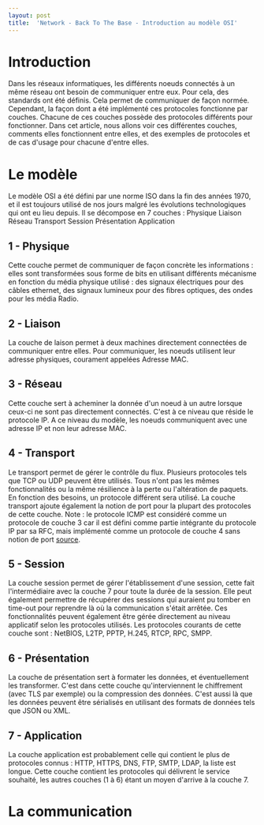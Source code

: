 ```yaml
---
layout: post
title:  'Network - Back To The Base - Introduction au modèle OSI'
---
```


# Introduction
Dans les réseaux informatiques, les différents noeuds connectés à un même réseau ont besoin de communiquer entre eux. Pour cela, des standards ont été définis. Cela permet de communiquer de façon normée. Cependant, la façon dont a été implémenté ces protocoles fonctionne par couches. Chacune de ces couches possède des protocoles différents pour fonctionner. 
Dans cet article, nous allons voir ces différentes couches, comments elles fonctionnent entre elles, et des exemples de protocoles et de cas d'usage pour chacune d'entre elles.
<!--more-->
# Le modèle
Le modèle OSI a été défini par une norme ISO dans la fin des années 1970, et il est toujours utilisé de nos jours malgré les évolutions technologiques qui ont eu lieu depuis.
Il se décompose en 7 couches :
Physique
Liaison
Réseau
Transport
Session
Présentation
Application

## 1 - Physique
Cette couche permet de communiquer de façon concrète les informations : elles sont transformées sous forme de bits en utilisant différents mécanisme en fonction du média physique utilisé : des signaux électriques pour des câbles ethernet, des signaux lumineux pour des fibres optiques, des ondes pour les média Radio.

## 2 - Liaison
La couche de laison permet à deux machines directement connectées de communiquer entre elles. Pour communiquer, les noeuds utilisent leur adresse physiques, courament appelées Adresse MAC. 

## 3 - Réseau
Cette couche sert à acheminer la donnée d'un noeud à un autre lorsque ceux-ci ne sont pas directement connectés. C'est à ce niveau que réside le protocole IP. A ce niveau du modèle, les noeuds communiquent avec une adresse IP et non leur adresse MAC.

## 4 - Transport
Le transport permet de gérer le contrôle du flux. Plusieurs protocoles tels que TCP ou UDP peuvent être utilisés. Tous n'ont pas les mêmes fonctionnalités ou la même résilience à la perte ou l'altération de paquets. En fonction des besoins, un protocole différent sera utilisé.
La couche transport ajoute également la notion de port pour la plupart des protocoles de cette couche. 
Note : le protocole ICMP est considéré comme un protocole de couche 3 car il est défini comme partie intégrante du protocole IP par sa RFC, mais implémenté comme un protocole de couche 4 sans notion de port [source](https://www.rfc-editor.org/rfc/rfc792).

## 5 - Session
La couche session permet de gérer l'établissement d'une session, cette fait l'intermédiaire avec la couche 7 pour toute la durée de la session. Elle peut également permettre de récupérer des sessions qui auraient pu tomber en time-out pour reprendre là où la communication s'était arrêtée. Ces fonctionnalités peuvent également être gérée directement au niveau applicatif selon les protocoles utilisés. Les protocoles courants de cette couche sont : NetBIOS, L2TP, PPTP, H.245, RTCP, RPC, SMPP.

## 6 - Présentation
La couche de présentation sert à formater les données, et éventuellement les transformer. C'est dans cette couche qu'interviennent le chiffrement (avec TLS par exemple) ou la compression des données. C'est aussi là que les données peuvent être sérialisés en utilisant des formats de données tels que JSON ou XML.

## 7 - Application
La couche application est probablement celle qui contient le plus de protocoles connus : HTTP, HTTPS, DNS, FTP, SMTP, LDAP, la liste est longue.
Cette couche contient les protocoles qui délivrent le service souhaité, les autres couches (1 à 6) étant un moyen d'arrive à la couche 7. 


# La communication